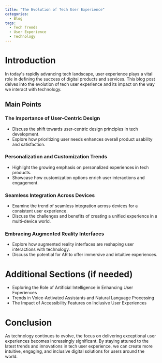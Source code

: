 ```yaml
---
title: "The Evolution of Tech User Experience"
categories:
  - Blog
tags:
  - Tech Trends
  - User Experience
  - Technology
---
```


# Introduction
In today's rapidly advancing tech landscape, user experience plays a vital role in defining the success of digital products and services. This blog post delves into the evolution of tech user experience and its impact on the way we interact with technology.

## Main Points
### The Importance of User-Centric Design
- Discuss the shift towards user-centric design principles in tech development.
- Explore how prioritizing user needs enhances overall product usability and satisfaction.

### Personalization and Customization Trends
- Highlight the growing emphasis on personalized experiences in tech products.
- Showcase how customization options enrich user interactions and engagement.

### Seamless Integration Across Devices
- Examine the trend of seamless integration across devices for a consistent user experience.
- Discuss the challenges and benefits of creating a unified experience in a multi-device world.

### Embracing Augmented Reality Interfaces
- Explore how augmented reality interfaces are reshaping user interactions with technology.
- Discuss the potential for AR to offer immersive and intuitive experiences.

# Additional Sections (if needed)
- Exploring the Role of Artificial Intelligence in Enhancing User Experiences
- Trends in Voice-Activated Assistants and Natural Language Processing
- The Impact of Accessibility Features on Inclusive User Experiences

# Conclusion
As technology continues to evolve, the focus on delivering exceptional user experiences becomes increasingly significant. By staying attuned to the latest trends and innovations in tech user experience, we can create more intuitive, engaging, and inclusive digital solutions for users around the world.